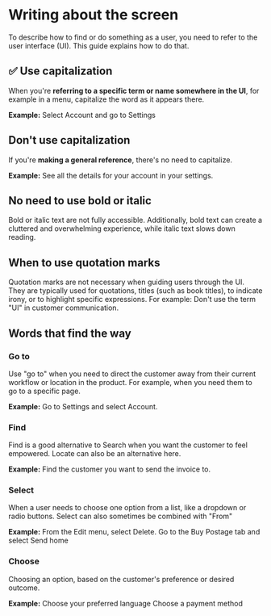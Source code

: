 # Writing about the screen

To describe how to find or do something as a user, you need to refer to the user interface (UI). This guide explains how to do that.

## ✅ Use capitalization

When you're **referring to a specific term or name somewhere in the UI**, for example in a menu, capitalize the word as it appears there.

**Example:**
Select Account and go to Settings

## Don't use capitalization

If you're **making a general reference**, there's no need to capitalize.

**Example:**
See all the details for your account in your settings.

## No need to use bold or italic

Bold or italic text are not fully accessible. Additionally, bold text can create a cluttered and overwhelming experience, while italic text slows down reading.

## When to use quotation marks

Quotation marks are not necessary when guiding users through the UI. They are typically used for quotations, titles (such as book titles), to indicate irony, or to highlight specific expressions. For example: Don't use the term "UI" in customer communication.

## Words that find the way

### Go to

Use "go to" when you need to direct the customer away from their current workflow or location in the product. For example, when you need them to go to a specific page.

**Example:**
Go to Settings and select Account.

### Find

Find is a good alternative to Search when you want the customer to feel empowered. Locate can also be an alternative here.

**Example:**
Find the customer you want to send the invoice to.

### Select

When a user needs to choose one option from a list, like a dropdown or radio buttons. Select can also sometimes be combined with "From"

**Example:**
From the Edit menu, select Delete.
Go to the Buy Postage tab and select Send home

### Choose

Choosing an option, based on the customer's preference or desired outcome.

**Example:**
Choose your preferred language
Choose a payment method